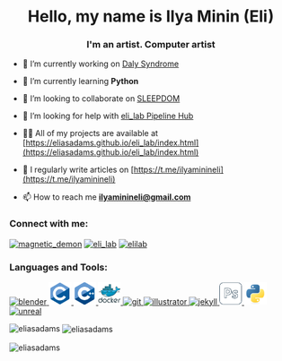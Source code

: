 <h1 align="center">Hello, my name is Ilya Minin (Eli)</h1>
<h3 align="center">I'm an artist. Computer artist</h3>

- 🔭 I’m currently working on [Daly Syndrome](https://eliasadams.github.io/eli_lab/daly_syndrome.html)

- 🌱 I’m currently learning **Python**

- 👯 I’m looking to collaborate on [SLEEPDOM](https://github.com/ELIASADAMS/Sleepdom)

- 🤝 I’m looking for help with [eli_lab Pipeline Hub](https://github.com/ELIASADAMS/eli_lab_pipeline_hub.git)

- 👨‍💻 All of my projects are available at [https://eliasadams.github.io/eli_lab/index.html](https://eliasadams.github.io/eli_lab/index.html)

- 📝 I regularly write articles on [https://t.me/ilyaminineli](https://t.me/ilyaminineli)

- 📫 How to reach me **ilyaminineli@gmail.com**

<h3 align="left">Connect with me:</h3>
<p align="left">
<a href="https://instagram.com/magnetic_demon" target="blank"><img align="center" src="https://raw.githubusercontent.com/rahuldkjain/github-profile-readme-generator/master/src/images/icons/Social/instagram.svg" alt="magnetic_demon" height="30" width="40" /></a>
<a href="https://www.behance.net/eli_lab" target="blank"><img align="center" src="https://raw.githubusercontent.com/rahuldkjain/github-profile-readme-generator/master/src/images/icons/Social/behance.svg" alt="eli_lab" height="30" width="40" /></a>
<a href="https://www.youtube.com/c/elilab" target="blank"><img align="center" src="https://raw.githubusercontent.com/rahuldkjain/github-profile-readme-generator/master/src/images/icons/Social/youtube.svg" alt="elilab" height="30" width="40" /></a>
</p>

<h3 align="left">Languages and Tools:</h3>
<p align="left"> <a href="https://www.blender.org/" target="_blank" rel="noreferrer"> <img src="https://download.blender.org/branding/community/blender_community_badge_white.svg" alt="blender" width="40" height="40"/> </a> <a href="https://www.cprogramming.com/" target="_blank" rel="noreferrer"> <img src="https://raw.githubusercontent.com/devicons/devicon/master/icons/c/c-original.svg" alt="c" width="40" height="40"/> </a> <a href="https://www.w3schools.com/cpp/" target="_blank" rel="noreferrer"> <img src="https://raw.githubusercontent.com/devicons/devicon/master/icons/cplusplus/cplusplus-original.svg" alt="cplusplus" width="40" height="40"/> </a> <a href="https://www.docker.com/" target="_blank" rel="noreferrer"> <img src="https://raw.githubusercontent.com/devicons/devicon/master/icons/docker/docker-original-wordmark.svg" alt="docker" width="40" height="40"/> </a> <a href="https://git-scm.com/" target="_blank" rel="noreferrer"> <img src="https://www.vectorlogo.zone/logos/git-scm/git-scm-icon.svg" alt="git" width="40" height="40"/> </a> <a href="https://www.adobe.com/in/products/illustrator.html" target="_blank" rel="noreferrer"> <img src="https://www.vectorlogo.zone/logos/adobe_illustrator/adobe_illustrator-icon.svg" alt="illustrator" width="40" height="40"/> </a> <a href="https://jekyllrb.com/" target="_blank" rel="noreferrer"> <img src="https://www.vectorlogo.zone/logos/jekyllrb/jekyllrb-icon.svg" alt="jekyll" width="40" height="40"/> </a> <a href="https://www.photoshop.com/en" target="_blank" rel="noreferrer"> <img src="https://raw.githubusercontent.com/devicons/devicon/master/icons/photoshop/photoshop-line.svg" alt="photoshop" width="40" height="40"/> </a> <a href="https://www.python.org" target="_blank" rel="noreferrer"> <img src="https://raw.githubusercontent.com/devicons/devicon/master/icons/python/python-original.svg" alt="python" width="40" height="40"/> </a> <a href="https://unrealengine.com/" target="_blank" rel="noreferrer"> <img src="https://raw.githubusercontent.com/kenangundogan/fontisto/036b7eca71aab1bef8e6a0518f7329f13ed62f6b/icons/svg/brand/unreal-engine.svg" alt="unreal" width="40" height="40"/> </a> </p>

<p><img align="left" src="https://github-readme-stats.vercel.app/api/top-langs?username=eliasadams&show_icons=true&locale=en&layout=compact" alt="eliasadams" /></p>

<p>&nbsp;<img align="center" src="https://github-readme-stats.vercel.app/api?username=eliasadams&show_icons=true&locale=en" alt="eliasadams" /></p>

<p><img align="center" src="https://github-readme-streak-stats.herokuapp.com/?user=eliasadams&" alt="eliasadams" /></p>
